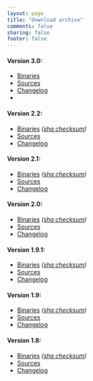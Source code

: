 ```yaml
---
layout: page
title: "download archive"
comments: false
sharing: false
footer: false
---
```

#### Version 3.0:
* [Binaries](http://search.maven.org/remotecontent?filepath=com/crawljax/crawljax-cli/3.0/crawljax-cli-3.0.zip)
* [Sources](https://github.com/crawljax/crawljax/archive/crawljax-3.0.zip)
* [Changelog](https://github.com/crawljax/crawljax/blob/master/CHANGELOG.md)
* 
#### Version 2.2:
* [Binaries](http://crawljax.com/downloads/crawljax-2.2.zip) *([sha checksum](http://crawljax.com/downloads/crawljax-2.2.zip.sha))*
* [Sources](https://github.com/crawljax/crawljax/archive/crawljax-2.2.zip)
* [Changelog](https://github.com/crawljax/crawljax/blob/master/CHANGELOG.md)

#### Version 2.1:
* [Binaries](http://crawljax.com/downloads/crawljax-2.1.zip) *([sha checksum](http://crawljax.com/downloads/crawljax-2.1.zip.sha))*
* [Sources](https://github.com/crawljax/crawljax/archive/crawljax-2.1.zip)
* [Changelog](https://github.com/crawljax/crawljax/blob/master/CHANGELOG.md)

#### Version 2.0:
* [Binaries](http://crawljax.com/downloads/crawljax-2.0.zip) *([sha checksum](http://crawljax.com/downloads/crawljax-2.0.zip.sha))*
* [Sources](https://github.com/crawljax/crawljax/archive/crawljax-2.0.zip)
* [Changelog](https://github.com/crawljax/crawljax/blob/master/CHANGELOG.md)

#### Version 1.9.1:
* [Binaries](http://crawljax.com/downloads/crawljax-1.9.1.zip) *([sha checksum](http://crawljax.com/downloads/crawljax-1.9.1.zip.sha))*
* [Sources](https://github.com/crawljax/crawljax/archive/crawljax-1.9.1.zip)
* [Changelog](https://github.com/crawljax/crawljax/blob/master/CHANGELOG.md)

#### Version 1.9:
* [Binaries](http://crawljax.com/downloads/crawljax-1.9.zip) *([sha checksum](http://crawljax.com/downloads/crawljax-1.9.zip.sha))*
* [Sources](https://github.com/crawljax/crawljax/archive/crawljax-1.9.zip)
* [Changelog](https://github.com/crawljax/crawljax/blob/master/CHANGELOG.md)

#### Version 1.8:
* [Binaries](http://crawljax.com/downloads/crawljax-1.8.zip) *([sha checksum](http://crawljax.com/downloads/crawljax-1.8.zip.sha))*
* [Sources](https://github.com/crawljax/crawljax/archive/crawljax-2.0.zip)
* [Changelog](https://github.com/crawljax/crawljax/blob/master/CHANGELOG.md)